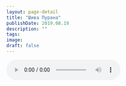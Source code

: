 ```yaml
---
layout: page-detail
title: "Шива Пурана"
publishDate: 2019.08.19
description: ""
tags:
image:
draft: false
---
```


<audio title="2019.08.19 - Шива Пурана.mp3" src="https://filer-api.advayta.org/v1.0/public/files/75487" controls=""></audio>

  
